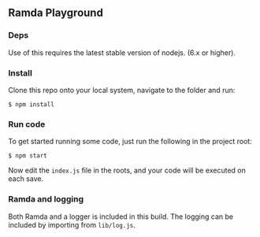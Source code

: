 ## Ramda Playground

### Deps

Use of this requires the latest stable version of nodejs. (6.x or higher).

### Install

Clone this repo onto your local system, navigate to the folder and run:

```
$ npm install
```

### Run code

To get started running some code, just run the following in the project root:

```
$ npm start
```

Now edit the `index.js` file in the roots, and your code will be executed on each save.

### Ramda and logging

Both Ramda and a logger is included in this build. The logging can be included by importing from `lib/log.js`.
